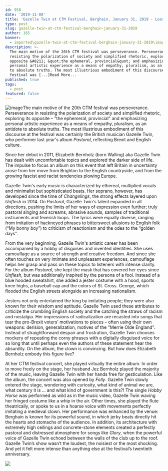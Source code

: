 ```yaml
---
id: 958
date: '2019-11-08'
title: 'Gazelle Twin at CTM Festival, Berghain, January 31, 2019 - Loose Lips'
type: post
slug: gazelle-twin-at-ctm-festival-berghain-january-31-2019
author: 165
banner:
  - imported\gazelle-twin-at-ctm-festival-berghain-january-31-2019\image958.jpeg
description: >-
  The main motive of the 20th CTM festival was perseverance. Perseverance in
  resisting the polarization of society and simplified rhetoric, exploring its
  opposite &#8211; &quot;the ephemeral, provincial&quot; and emphasizing
  personal artistic experience as a means of empathy, pluralism, as an antidote
  to absolute truths. The most illustrious embodiment of this discourse at the
  festival was [...]Read More...
published: true
tags:
  - post
featured: false
---
```

![image](../imported\gazelle-twin-at-ctm-festival-berghain-january-31-2019\image958.jpeg)The main motive of the 20th CTM festival was perseverance. Perseverance in resisting the polarization of society and simplified rhetoric, exploring its opposite – "the ephemeral, provincial" and emphasizing personal artistic experience as a means of empathy, pluralism, as an antidote to absolute truths. The most illustrious embodiment of this discourse at the festival was certainly the British musician Gazelle Twin, who performer last year's album _Pastoral_, reflecting Brexit and English culture.

Since her debut in 2011, Elizabeth Bernholz (born Walling) aka Gazelle Twin has dealt with uncomfortable topics and explored the darker side of life. The impulse to focus an album on this event that left Britain in uncertainty arose from her move from Brighton to the English countryside, and from the growing fascist and racist tendencies plowing Europe.

Gazelle Twin's early music is characterized by ethereal, multiplied vocals and minimalist but sophisticated beats. Her soprano, however, has developed since the time of _Changelings_, the strong effects layered upon _Unflesh_ in 2014. On _Pastoral_, Gazelle Twin's talent expanded in all directions, pushing the limits of her ways of expression even further; truly pastoral singing and screams, abrasive sounds, samples of traditional instruments and feverish loops. The lyrics were equally diverse, ranging from imitation of hackneyed phrases to bittersweet allusions to English folk (“My bonny boy”) to criticism of reactionism and the odes to the “golden days”.

From the very beginning, Gazelle Twin's artistic career has been accompanied by a hobby of disguises and invented identities. She uses camouflage as a source of strength and creative freedom. And since she often touches on very intimate and unpleasant experiences, camouflage helps her grasp and pass on these topics to listeners with intense clarity. For the album _Pastoral_, she kept the mask that has covered her eyes since _Unflesh_, but was additionally inspired by the persona of a fool. Instead of a blue hooded sweatshirt, she added a jester costume with a hood, sports knee highs, a baseball cap and the colors of St. Cross. George, which flooded the English streets alongside an increasing nationalism.

Jesters not only entertained the king by imitating people; they were also known for their wisdom and aptitude. Gazelle Twin used these attributes to criticize the crumbling English society and the catching the straws of racism and nostalgia. Her impressions of radicalization are recasted into songs that tear the pro-Brexit voters’ motivations to pieces – often using their own weapons: derision, generalization, motives of the "Merrie Olde England". Instead of straightforward despair and frustration, Gazelle Twin chooses mockery of repeating the corny phrases with a digitally disguised voice for so long that until perhaps even the authors of these statement hear the absurdity. On the album, the clown is convincing. But how does Elizabeth Bernholz embody this figure live?

At her CTM festival concert, she played virtually the entire album. In order to move freely on the stage, her husband Jez Bernholz played the majority of the music, leaving Gazelle Twin with her hands free for gesticulation. Like the album, the concert was also opened by _Folly_. Gazelle Twin slowly entered the stage, wondering with curiosity, what kind of animal we are, what century it is … and what kind of government is this?! The single _Hobby Horse_ was performed as wild as in the music video, Gazelle Twin waving her fringed costume like a whip in the air. Other times, she played the flute theatrically, or spoke to us in a hoarse voice with movements perfectly imitating a medieval clown. Her performance was enhanced by the venue: Berghain is known for its powerful sound, in which jerky beats directly hit the hearts and stomachs of the audience. In addition, its architecture with extremely high ceilings and concrete-stone elements created a perfectly pastoral and distressed atmosphere for songs like _Glory_, when the powerful voice of Gazelle Twin echoed between the walls of the club up to the roof. Gazelle Twin’s show wasn’t the loudest, the noisiest or the most shocking. And yet it felt more intense than anything else at the festival’s twentieth anniversary.

![](/wp-content/uploads/live/img/wysiwyg/5dc413c7197d9.jpg)